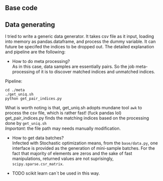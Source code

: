 Base code
---

Data generating
---
I tried to write a generic data generator. It takes csv file as it input, loading into memory as pandas.dataframe, and process the dummy variable. It can future be specifed the indices to be dropped out. The detailed explanation and pipeline are the following: 

* How to do meta processing?     
As in this case, data samples are essentially pairs. So the job meta-processing of it is to discover matched indices and unmatched indices.      

Pipeline:

    cd ./meta
    ./get_uniq.sh
    python get_pair_indices.py


What is worth noting is that, get_uniq.sh adopts mundane tool `awk` to process the csv file, which is rather fast! (fuck pandas lol)
get_pair_indices.py finds the matching indices based on the processing done by `get_uniq.sh`       
*Important*: the file path may needs manually modification.

* How to get data batches?        
Infected with Stochastic optimization means, from the `base/data.py`, one interface is provided as the generation of mini-sample batches.
For the fact that majority of elements are zeros and the sake of fast manipulations, returned values are not suprisingly, `scipy.sparse.csr_matrix`.

* TODO
scikit learn can`t be used in this way.
